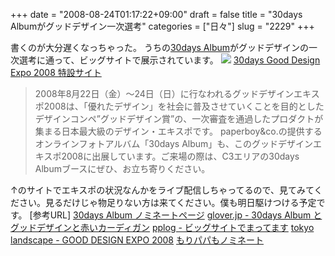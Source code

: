 +++
date = "2008-08-24T01:17:22+09:00"
draft = false
title = "30days Albumがグッドデザイン一次選考"
categories = ["日々"]
slug = "2229"
+++

書くのが大分遅くなっちゃった。
うちの<a href="http://30d.jp" target="_blank">30days Album</a>がグッドデザインの一次選考に通って、ビッグサイトで展示されています。
<img src="http://tokyo.img.jugem.jp/20080823_548881.png">
<a href="http://www.paperboy.co.jp/GDE2008/" target="_blank">30days Good Design Expo 2008 特設サイト</a>
<blockquote>2008年8月22日（金）～24日（日）に行なわれるグッドデザインエキスポ2008は、「優れたデザイン」を社会に普及させていくことを目的としたデザインコンペ”グッドデザイン賞”の、一次審査を通過したプロダクトが集まる日本最大級のデザイン・エキスポです。
paperboy&co.の提供するオンラインフォトアルバム「30days Album」も、このグッドデザインエキスポ2008に出展しています。ご来場の際は、C3エリアの30days Albumブースにぜひ、お立ち寄りください。 </blockquote>
↑のサイトでエキスポの状況なんかをライブ配信しちゃってるので、見てみてください。見るだけじゃ物足りない方は来てください。僕も明日駆けつける予定です。
[参考URL]
<a href="https://www.g-mark.org/d-monitor/nominate/Detail?adjudge_no=C1710051&return=Summary%3Fposition%3D0" target="_blank">30days Album ノミネートページ</a>
<a href="http://glover.jp/2008/08/18/30days-album-good-design-expo-2008.php" target="_blank">glover.jp - 30days Album とグッドデザインと赤いカーディガン</a>
<a href="http://pplog.jugem.cc/?eid=862" target="_blank">pplog - ビッグサイトでまってます</a>
<a href="http://tokyo.jugem.jp/?eid=299" target="_blank">tokyo landscape - GOOD DESIGN EXPO 2008</a>
<a href="https://www.g-mark.org/d-monitor/nominate/Detail?adjudge_no=B0720156&return=Summary%3Fposition%3D0" target="_blank">もりパパもノミネート</a>
